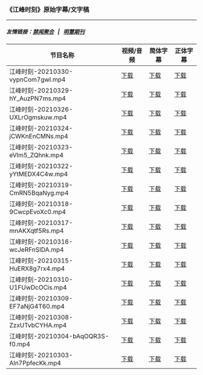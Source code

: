 ### 《江峰时刻》原始字幕/文字稿
---
##### 友情链接：[禁闻聚合](https://github.com/gfw-breaker/banned-news) &nbsp;&nbsp;|&nbsp;&nbsp; [明慧期刊](https://github.com/gfw-breaker/mh-qikan) 
| 节目名称 | 视频/音频 | 简体字幕 | 正体字幕 |
|---|---|---|---|
| 江峰时刻-20210330-vypnCom7gwI.mp4 | [下载](https://y2mate.com/zh-cn/search/vypnCom7gwI) | [下载](../channels/jiangfeng/_vypnCom7gwI.srt?raw=true) | [下载](../channels/jiangfeng/_vypnCom7gwI.tw.srt?raw=true) | 
| 江峰时刻-20210329-hY_AuzPN7ms.mp4 | [下载](https://y2mate.com/zh-cn/search/hY_AuzPN7ms) | [下载](../channels/jiangfeng/_hY_AuzPN7ms.srt?raw=true) | [下载](../channels/jiangfeng/_hY_AuzPN7ms.tw.srt?raw=true) | 
| 江峰时刻-20210326-UXLrOgmskuw.mp4 | [下载](https://y2mate.com/zh-cn/search/UXLrOgmskuw) | [下载](../channels/jiangfeng/_UXLrOgmskuw.srt?raw=true) | [下载](../channels/jiangfeng/_UXLrOgmskuw.tw.srt?raw=true) | 
| 江峰时刻-20210324-jCWKnEnCMNs.mp4 | [下载](https://y2mate.com/zh-cn/search/jCWKnEnCMNs) | [下载](../channels/jiangfeng/_jCWKnEnCMNs.srt?raw=true) | [下载](../channels/jiangfeng/_jCWKnEnCMNs.tw.srt?raw=true) | 
| 江峰时刻-20210323-eVlm5_ZQhnk.mp4 | [下载](https://y2mate.com/zh-cn/search/eVlm5_ZQhnk) | [下载](../channels/jiangfeng/_eVlm5_ZQhnk.srt?raw=true) | [下载](../channels/jiangfeng/_eVlm5_ZQhnk.tw.srt?raw=true) | 
| 江峰时刻-20210322-yYtMEDX4C4w.mp4 | [下载](https://y2mate.com/zh-cn/search/yYtMEDX4C4w) | [下载](../channels/jiangfeng/_yYtMEDX4C4w.srt?raw=true) | [下载](../channels/jiangfeng/_yYtMEDX4C4w.tw.srt?raw=true) | 
| 江峰时刻-20210319-CmRN5BqaNyg.mp4 | [下载](https://y2mate.com/zh-cn/search/CmRN5BqaNyg) | [下载](../channels/jiangfeng/_CmRN5BqaNyg.srt?raw=true) | [下载](../channels/jiangfeng/_CmRN5BqaNyg.tw.srt?raw=true) | 
| 江峰时刻-20210318-9CwcpEvoXc0.mp4 | [下载](https://y2mate.com/zh-cn/search/9CwcpEvoXc0) | [下载](../channels/jiangfeng/_9CwcpEvoXc0.srt?raw=true) | [下载](../channels/jiangfeng/_9CwcpEvoXc0.tw.srt?raw=true) | 
| 江峰时刻-20210317-mnAKXqtf5Rs.mp4 | [下载](https://y2mate.com/zh-cn/search/mnAKXqtf5Rs) | [下载](../channels/jiangfeng/_mnAKXqtf5Rs.srt?raw=true) | [下载](../channels/jiangfeng/_mnAKXqtf5Rs.tw.srt?raw=true) | 
| 江峰时刻-20210316-wcJeRFnSIDA.mp4 | [下载](https://y2mate.com/zh-cn/search/wcJeRFnSIDA) | [下载](../channels/jiangfeng/_wcJeRFnSIDA.srt?raw=true) | [下载](../channels/jiangfeng/_wcJeRFnSIDA.tw.srt?raw=true) | 
| 江峰时刻-20210315-HuERX8g7rx4.mp4 | [下载](https://y2mate.com/zh-cn/search/HuERX8g7rx4) | [下载](../channels/jiangfeng/_HuERX8g7rx4.srt?raw=true) | [下载](../channels/jiangfeng/_HuERX8g7rx4.tw.srt?raw=true) | 
| 江峰时刻-20210310-U1FUwDcOCis.mp4 | [下载](https://y2mate.com/zh-cn/search/U1FUwDcOCis) | [下载](../channels/jiangfeng/_U1FUwDcOCis.srt?raw=true) | [下载](../channels/jiangfeng/_U1FUwDcOCis.tw.srt?raw=true) | 
| 江峰时刻-20210309-EF7aNjG4T60.mp4 | [下载](https://y2mate.com/zh-cn/search/EF7aNjG4T60) | [下载](../channels/jiangfeng/_EF7aNjG4T60.srt?raw=true) | [下载](../channels/jiangfeng/_EF7aNjG4T60.tw.srt?raw=true) | 
| 江峰时刻-20210308-ZzxUTvbCYHA.mp4 | [下载](https://y2mate.com/zh-cn/search/ZzxUTvbCYHA) | [下载](../channels/jiangfeng/_ZzxUTvbCYHA.srt?raw=true) | [下载](../channels/jiangfeng/_ZzxUTvbCYHA.tw.srt?raw=true) | 
| 江峰时刻-20210304-bAqOQR3S-f0.mp4 | [下载](https://y2mate.com/zh-cn/search/bAqOQR3S-f0) | [下载](../channels/jiangfeng/_bAqOQR3S-f0.srt?raw=true) | [下载](../channels/jiangfeng/_bAqOQR3S-f0.tw.srt?raw=true) | 
| 江峰时刻-20210303-Aln7PpfecKk.mp4 | [下载](https://y2mate.com/zh-cn/search/Aln7PpfecKk) | [下载](../channels/jiangfeng/_Aln7PpfecKk.srt?raw=true) | [下载](../channels/jiangfeng/_Aln7PpfecKk.tw.srt?raw=true) | 
